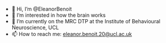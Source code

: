 - 👋 Hi, I’m @EleanorBenoit
- 👀 I’m interested in how the brain works
- 🌱 I’m currently on the MRC DTP at the Institute of Behavioural Neuroscience, UCL
- 📫 How to reach me: eleanor.benoit.20@ucl.ac.uk

<!---
EleanorBenoit/EleanorBenoit is a ✨ special ✨ repository because its `README.md` (this file) appears on your GitHub profile.
You can click the Preview link to take a look at your changes.
--->

